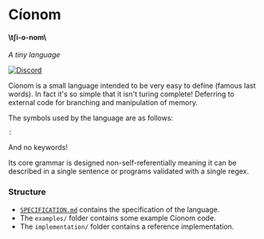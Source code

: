 # Cíonom
#### \tʃi-o-nom\
*A tiny language*

[![Discord](https://img.shields.io/discord/906624261203058688?color=4e5d94&label=discord&logo=discord&logoColor=4e5d94)](https://discord.gg/uw5rp8SVM8)

Cíonom is a small language intended to be very easy to define (famous last words). In fact it's so simple that it isn't turing complete! Deferring to external code for branching and manipulation of memory.

The symbols used by the language are as follows:
```
:
```
And no keywords!

Its core grammar is designed non-self-referentially meaning it can be described in a single sentence or programs validated with a single regex.

### Structure
- [`SPECIFICATION.md`](SPECIFICATION.md) contains the specification of the language.
- The `examples/` folder contains some example Cíonom code.
- The `implementation/` folder contains a reference implementation.
